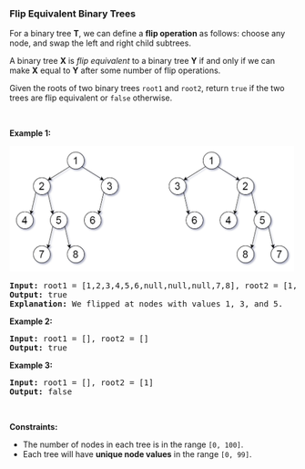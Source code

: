 
<h3>Flip Equivalent Binary Trees</h3>
<div><p>For a binary tree <strong>T</strong>, we can define a <strong>flip operation</strong> as follows: choose any node, and swap the left and right child subtrees.</p>
<p>A binary tree <strong>X</strong> is <em>flip equivalent</em> to a binary tree <strong>Y</strong> if and only if we can make <strong>X</strong> equal to <strong>Y</strong> after some number of flip operations.</p>
<p>Given the roots of two binary trees <code>root1</code> and <code>root2</code>, return <code>true</code> if the two trees are flip equivalent or <code>false</code> otherwise.</p>
<p> </p>
<p><strong>Example 1:</strong></p>
<img alt="Flipped Trees Diagram" src="assets/d885e0bde1934a43862d0affef692359.png" style="width: 500px; height: 220px;"/>
<pre><strong>Input:</strong> root1 = [1,2,3,4,5,6,null,null,null,7,8], root2 = [1,3,2,null,6,4,5,null,null,null,null,8,7]
<strong>Output:</strong> true
<strong>Explanation: </strong>We flipped at nodes with values 1, 3, and 5.
</pre>
<p><strong>Example 2:</strong></p>
<pre><strong>Input:</strong> root1 = [], root2 = []
<strong>Output:</strong> true
</pre>
<p><strong>Example 3:</strong></p>
<pre><strong>Input:</strong> root1 = [], root2 = [1]
<strong>Output:</strong> false
</pre>
<p> </p>
<p><strong>Constraints:</strong></p>
<ul>
<li>The number of nodes in each tree is in the range <code>[0, 100]</code>.</li>
<li>Each tree will have <strong>unique node values</strong> in the range <code>[0, 99]</code>.</li>
</ul>
</div>

